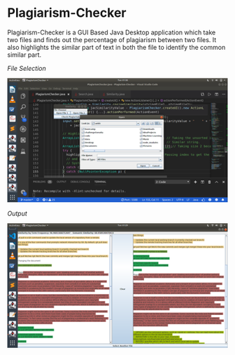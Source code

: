 # Plagiarism-Checker

Plagiarism-Checker is a GUI Based Java Desktop application which take two files and finds out the percentage of plagiarism between two files. It also highlights the similar part of text in both the file to identify the common similar part.

*File Selection*

![Image of Selecting File](https://github.com/ankit986/Plagiarism-Checker/blob/master/ScreenShots/Screenshot%20from%202019-12-31%2001-38-14.png)


*Output*

![Image of Output](https://github.com/ankit986/Plagiarism-Checker/blob/master/ScreenShots/Screenshot%20from%202019-12-31%2001-29-42.png)


